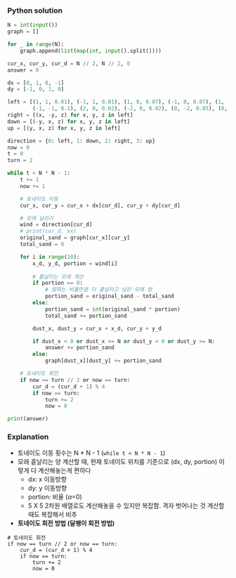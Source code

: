 ### Python solution
```python
N = int(input())
graph = []

for _ in range(N):
    graph.append(list(map(int, input().split())))

cur_x, cur_y, cur_d = N // 2, N // 2, 0
answer = 0

dx = [0, 1, 0, -1]
dy = [-1, 0, 1, 0]

left = [(1, 1, 0.01), (-1, 1, 0.01), (1, 0, 0.07), (-1, 0, 0.07), (1, -1, 0.1),
        (-1, -1, 0.1), (2, 0, 0.02), (-2, 0, 0.02), (0, -2, 0.05), (0, -1, 0)]
right = [(x, -y, z) for x, y, z in left]
down = [(-y, x, z) for x, y, z in left]
up = [(y, x, z) for x, y, z in left]

direction = {0: left, 1: down, 2: right, 3: up}
now = 0
t = 0
turn = 2

while t < N * N - 1:
    t += 1
    now += 1

    # 토네이도 이동
    cur_x, cur_y = cur_x + dx[cur_d], cur_y + dy[cur_d]

    # 모래 날리기
    wind = direction[cur_d]
    # print(cur_d, xx)
    original_sand = graph[cur_x][cur_y]
    total_sand = 0

    for i in range(10):
        x_d, y_d, portion = wind[i]
        
        # 흩날리는 모래 계산
        if portion == 0:
            # 알파는 비율만큼 다 흩날리고 남은 모래 양
            portion_sand = original_sand - total_sand
        else:
            portion_sand = int(original_sand * portion)
            total_sand += portion_sand

        dust_x, dust_y = cur_x + x_d, cur_y + y_d

        if dust_x < 0 or dust_x >= N or dust_y < 0 or dust_y >= N:
            answer += portion_sand
        else:
            graph[dust_x][dust_y] += portion_sand

    # 토네이도 회전
    if now == turn // 2 or now == turn:
        cur_d = (cur_d + 1) % 4
        if now == turn:
            turn += 2
            now = 0

print(answer)

```

### Explanation
- 토네이도 이동 횟수는  N * N - 1 (```while t < N * N - 1```)
- 모래 흩날리는 양 계산할 때, 현재 토네이도 위치를 기준으로 (dx, dy, portion) 이렇게 다 계산해놓는게 편하다
  - dx: x 이동방향
  - dy: y 이동방향
  - portion: 비율 ($\alpha$=0) 
  - 5 X 5 2차원 배열로도 계산해놓을 수 있지만 복잡함. 격자 벗어나는 것 계산할 때도 복잡해서 비추
- **토네이도 회전 방법 (달팽이 회전 방법)**
```
# 토네이도 회전
if now == turn // 2 or now == turn:
    cur_d = (cur_d + 1) % 4
    if now == turn:
        turn += 2
        now = 0
```
